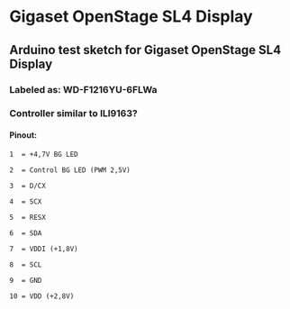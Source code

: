 # Gigaset OpenStage SL4 Display
## Arduino test sketch for Gigaset OpenStage SL4 Display
### Labeled as: WD-F1216YU-6FLWa
### Controller similar to ILI9163? 
#### Pinout:
```
1  = +4,7V BG LED

2  = Control BG LED (PWM 2,5V)

3  = D/CX

4  = SCX

5  = RESX

6  = SDA

7  = VDDI (+1,8V)

8  = SCL

9  = GND

10 = VDD (+2,8V)
```